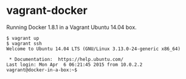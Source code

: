 # vagrant-docker
Running Docker 1.8.1 in a Vagrant Ubuntu 14.04 box.
```
$ vagrant up
$ vagrant ssh
Welcome to Ubuntu 14.04 LTS (GNU/Linux 3.13.0-24-generic x86_64)

 * Documentation:  https://help.ubuntu.com/
Last login: Mon Apr  6 06:21:45 2015 from 10.0.2.2
vagrant@docker-in-a-box:~$
```
